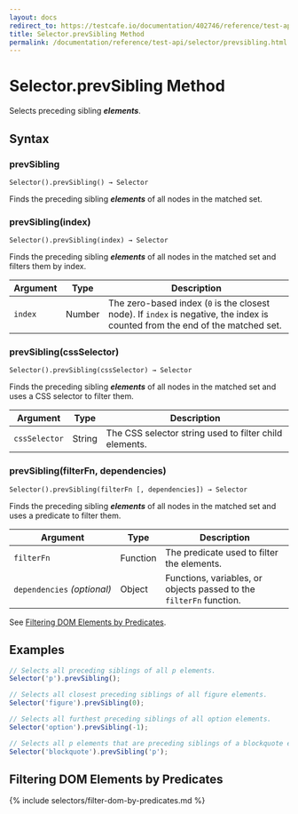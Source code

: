 ```yaml
---
layout: docs
redirect_to: https://testcafe.io/documentation/402746/reference/test-api/selector/prevsibling
title: Selector.prevSibling Method
permalink: /documentation/reference/test-api/selector/prevsibling.html
---
```

# Selector.prevSibling Method

Selects preceding sibling ***elements***.

## Syntax

### prevSibling

```text
Selector().prevSibling() → Selector
```

Finds the preceding sibling ***elements*** of all nodes in the matched set.

### prevSibling(index)

```text
Selector().prevSibling(index) → Selector
```

Finds the preceding sibling ***elements*** of all nodes in the matched set and filters them by index.

Argument | Type   | Description
-------- | ------ | --------------
`index`  | Number | The zero-based index (`0` is the closest node). If `index` is negative, the index is counted from the end of the matched set.

### prevSibling(cssSelector)

```text
Selector().prevSibling(cssSelector) → Selector
```

Finds the preceding sibling ***elements*** of all nodes in the matched set and uses a CSS selector to filter them.

Argument      | Type   | Description
------------- | ------ | --------------
`cssSelector` | String | The CSS selector string used to filter child elements.

### prevSibling(filterFn, dependencies)

```text
Selector().prevSibling(filterFn [, dependencies]) → Selector
```

Finds the preceding sibling ***elements*** of all nodes in the matched set and uses a predicate to filter them.

Argument                         | Type     | Description
-------------------------------- | -------- | --------------
`filterFn`                       | Function | The predicate used to filter the elements.
`dependencies`&#160;*(optional)* | Object   | Functions, variables, or objects passed to the `filterFn` function.

See [Filtering DOM Elements by Predicates](#filtering-dom-elements-by-predicates).

## Examples

```js
// Selects all preceding siblings of all p elements.
Selector('p').prevSibling();

// Selects all closest preceding siblings of all figure elements.
Selector('figure').prevSibling(0);

// Selects all furthest preceding siblings of all option elements.
Selector('option').prevSibling(-1);

// Selects all p elements that are preceding siblings of a blockquote element.
Selector('blockquote').prevSibling('p');
```

## Filtering DOM Elements by Predicates

{% include selectors/filter-dom-by-predicates.md %}
